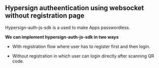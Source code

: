 ## Hypersign autheentication using websocket without registration page

Hypersign-auth-js-sdk is a used to make Apps passwordless.

**We can  implement hypersign-auth-js-sdk in two ways**

* With registration flow where user has to register first and then login.
- Without registration in which user can login directly after scanning QR code.
